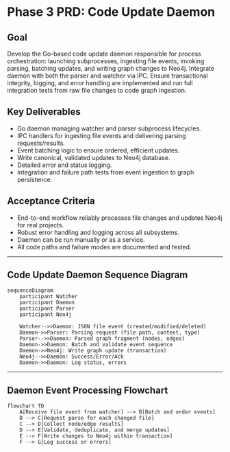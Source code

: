 # Phase 3 PRD: Code Update Daemon

## Goal
Develop the Go-based code update daemon responsible for process orchestration: launching subprocesses,
ingesting file events, invoking parsing, batching updates, and writing graph changes to Neo4j.
Integrate daemon with both the parser and watcher via IPC. Ensure transactional integrity, logging,
and error handling are implemented and run full integration tests from raw file changes to code graph ingestion.

## Key Deliverables
- Go daemon managing watcher and parser subprocess lifecycles.
- IPC handlers for ingesting file events and delivering parsing requests/results.
- Event batching logic to ensure ordered, efficient updates.
- Write canonical, validated updates to Neo4j database.
- Detailed error and status logging.
- Integration and failure path tests from event ingestion to graph persistence.

## Acceptance Criteria
- End-to-end workflow reliably processes file changes and updates Neo4j for real projects.
- Robust error handling and logging across all subsystems.
- Daemon can be run manually or as a service.
- All code paths and failure modes are documented and tested.

***

## Code Update Daemon Sequence Diagram

```mermaid
sequenceDiagram
    participant Watcher
    participant Daemon
    participant Parser
    participant Neo4j

    Watcher-->>Daemon: JSON file event (created/modified/deleted)
    Daemon->>Parser: Parsing request (file path, content, type)
    Parser-->>Daemon: Parsed graph fragment (nodes, edges)
    Daemon->>Daemon: Batch and validate event sequence
    Daemon->>Neo4j: Write graph update (transaction)
    Neo4j-->>Daemon: Success/Error/Ack
    Daemon->>Daemon: Log status, errors
```

***

## Daemon Event Processing Flowchart

```mermaid
flowchart TD
    A[Receive file event from watcher] --> B[Batch and order events]
    B --> C[Request parse for each changed file]
    C --> D[Collect node/edge results]
    D --> E[Validate, deduplicate, and merge updates]
    E --> F[Write changes to Neo4j within transaction]
    F --> G[Log success or errors]
```
